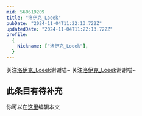 ```yaml
---
mid: 560619209
title: "洛伊克_Loeek"
pubDate: "2024-11-04T11:22:13.722Z"
updatedDate: "2024-11-04T11:22:13.722Z"
profile:
  {
    Nickname: ["洛伊克_Loeek"],
  }
---
```


关注[洛伊克_Loeek](https://space.bilibili.com/560619209)谢谢喵~ 关注[洛伊克_Loeek](https://space.bilibili.com/560619209)谢谢喵~

## 此条目有待补充
你可以在[这里](https://github.com/Yuhanawa/VTuber.ICU/edit/master/src/content/v/洛伊克_Loeek/index.md)编辑本文
